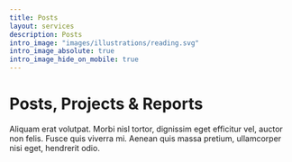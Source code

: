 ```yaml
---
title: Posts
layout: services
description: Posts
intro_image: "images/illustrations/reading.svg"
intro_image_absolute: true
intro_image_hide_on_mobile: true
---
```


# Posts, Projects & Reports

Aliquam erat volutpat. Morbi nisl tortor, dignissim eget efficitur vel, auctor non felis. Fusce quis viverra mi. Aenean quis massa pretium, ullamcorper nisi eget, hendrerit odio.
